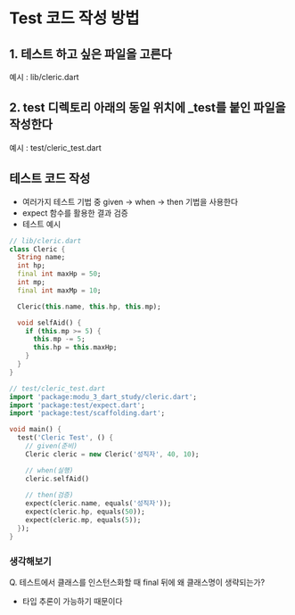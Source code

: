 # Test 코드 작성 방법

## 1. 테스트 하고 싶은 파일을 고른다

예시 : lib/cleric.dart

## 2. test 디렉토리 아래의 동일 위치에 _test를 붙인 파일을 작성한다

예시 : test/cleric_test.dart

## 테스트 코드 작성

- 여러가지 테스트 기법 중 given → when → then 기법을 사용한다
- expect 함수를 활용한 결과 검증
- 테스트 예시

```dart
// lib/cleric.dart
class Cleric {
  String name;
  int hp;
  final int maxHp = 50;
  int mp;
  final int maxMp = 10;

  Cleric(this.name, this.hp, this.mp);

  void selfAid() {
    if (this.mp >= 5) {
      this.mp -= 5;
      this.hp = this.maxHp;
    }
  }
}
```

```dart
// test/cleric_test.dart
import 'package:modu_3_dart_study/cleric.dart';
import 'package:test/expect.dart';
import 'package:test/scaffolding.dart';

void main() {
  test('Cleric Test', () {
    // given(준비)
    Cleric cleric = new Cleric('성직자', 40, 10);

    // when(실행)
    cleric.selfAid()
		
    // then(검증)
    expect(cleric.name, equals('성직자'));
    expect(cleric.hp, equals(50));
    expect(cleric.mp, equals(5));
  });
}
```

### 생각해보기
Q.  테스트에서 클래스를 인스턴스화할 때 final 뒤에 왜 클래스명이 생략되는가?
- 타입 추론이 가능하기 때문이다
